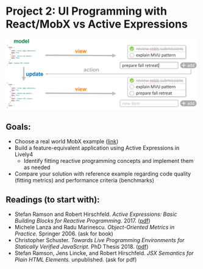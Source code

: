 # Project 2: UI Programming with React/MobX vs Active Expressions

![](screenshot.png)

## Goals:

- Choose a real world MobX example ([link](https://github.com/gothinkster/react-mobx-realworld-example-app))
- Build a feature-equivalent application using Active Expressions in Lively4
  - Identify fitting reactive programming concepts and implement them as needed
- Compare your solution with reference example regarding code quality (fitting metrics) and performance criteria (benchmarks)

## Readings (to start with):

- Stefan Ramson and Robert Hirschfeld. *Active Expressions: Basic Building Blocks for Reactive Programming.* <Programming> 2017. ([pdf](https://www.hpi.uni-potsdam.de/hirschfeld/publications/media/RamsonHirschfeld_2017_ActiveExpressionsBasicBuildingBlocksForReactiveProgramming.pdf))
- Michele Lanza and Radu Marinescu. *Object-Oriented Metrics in Practice.* Springer 2006. (ask for book)
- Christopher Schuster. *Towards Live Programming Environments for Statically Verified JavaScript.* PhD Thesis 2018. ([pdf](https://chris-schuster.net/phd/phd_thesis.pdf))
- Stefan Ramson, Jens Lincke, and Robert Hirschfeld. *JSX Semantics for Plain HTML Elements.* unpublished. (ask for pdf)
